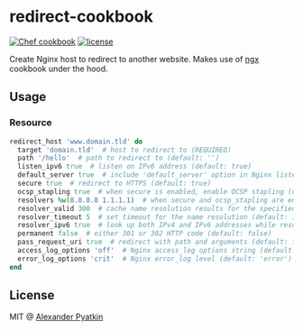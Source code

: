 # redirect-cookbook
[![Chef cookbook](https://img.shields.io/cookbook/v/redirect.svg?style=flat-square)]()
[![license](https://img.shields.io/github/license/aspyatkin/redirect-cookbook.svg?style=flat-square)]()

Create Nginx host to redirect to another website. Makes use of [ngx](https://supermarket.chef.io/cookbooks/ngx) cookbook under the hood.

## Usage

### Resource

```ruby
redirect_host 'www.domain.tld' do
  target 'domain.tld'  # host to redirect to (REQUIRED)
  path '/hello'  # path to redirect to (default: '')
  listen_ipv6 true  # listen on IPv6 address (default: true)
  default_server true  # include 'default_server' option in Nginx listen directive (default: false)
  secure true  # redirect to HTTPS (default: true)
  ocsp_stapling true  # when secure is enabled, enable OCSP stapling (default: true)
  resolvers %w(8.8.8.8 1.1.1.1)  # when secure and ocsp_stapling are enabled, set up resolvers (default: Google and CloudFlare DNS servers)
  resolver_valid 300  # cache name resolution results for the specified number of seconds (default: 600)
  resolver_timeout 5  # set timeout for the name resolution (default: 10)
  resolver_ipv6 true  # look up both IPv4 and IPv6 addresses while resolving (default: false)
  permanent false  # either 301 or 302 HTTP code (default: false)
  pass_request_uri true  # redirect with path and arguments (default: false)
  access_log_options 'off'  # Nginx access_log options string (default: 'combined', use 'off' to disable access_log)
  error_log_options 'crit'  # Nginx error_log level (default: 'error')
end
```

## License
MIT @ [Alexander Pyatkin](https://github.com/aspyatkin)
